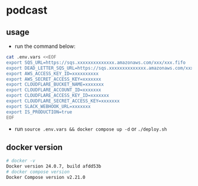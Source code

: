 # podcast

## usage

- run the command below:

```bash
cat .env.vars <<EOF
export SQS_URL=https://sqs.xxxxxxxxxxxxxx.amazonaws.com/xxx/xxx.fifo
export DEAD_LETTER_SQS_URL=https://sqs.xxxxxxxxxxxxxx.amazonaws.com/xxx/xxx.fifo
export AWS_ACCESS_KEY_ID=xxxxxxxxxx
export AWS_SECRET_ACCESS_KEY=xxxxxxx
export CLOUDFLARE_BUCKET_NAME=xxxxxxx
export CLOUDFLARE_ACCOUNT_ID=xxxxxxx
export CLOUDFLARE_ACCESS_KEY_ID=xxxxxxx
export CLOUDFLARE_SECRET_ACCESS_KEY=xxxxxxx
export SLACK_WEBHOOK_URL=xxxxxxx
export IS_PRODUCTION=true
EOF
```

- run `source .env.vars && docker compose up -d` or `./deploy.sh`

## docker version

```bash
# docker -v
Docker version 24.0.7, build afdd53b
# docker compose version
Docker Compose version v2.21.0
```
